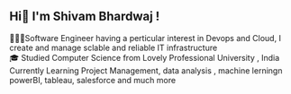 ## Hi👋 I'm Shivam Bhardwaj ! 

🧑🏽‍💻Software Engineer having a perticular interest in Devops and Cloud, I create and manage sclable and reliable IT infrastructure<br/>
🎓 Studied Computer Science from Lovely Professional University , India<br/>
    Currently Learning Project Management, data analysis , machine lerningn powerBI, tableau, salesforce and much more<br/>
